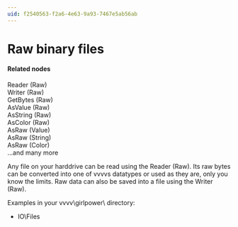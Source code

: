 ```yaml
---
uid: f2540563-f2a6-4e63-9a93-7467e5ab56ab
---
```


# Raw binary files


#### Related nodes
<span class="node">Reader (Raw)</span>  
<span class="node">Writer (Raw)</span>  
<span class="node">GetBytes (Raw)</span>  
<span class="node">AsValue (Raw)</span>  
<span class="node">AsString (Raw)</span>  
<span class="node">AsColor (Raw)</span>  
<span class="node">AsRaw (Value)</span>  
<span class="node">AsRaw (String)</span>  
<span class="node">AsRaw (Color)</span>  
...and many more  



Any file on your harddrive can be read using the <span class="node">Reader (Raw)</span>. Its raw bytes can be converted into one of vvvvs datatypes or used as they are, only you know the limits. Raw data can also be saved into a file using the <span class="node">Writer (Raw)</span>.  

Examples in your vvvv\girlpower\ directory:  
* IO\Files  

